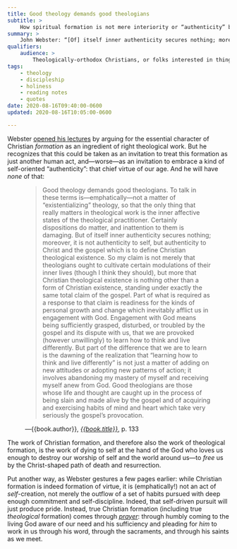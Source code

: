 ```yaml
---
title: Good theology demands good theologians
subtitle: >
    How spiritual formation is not mere interiority or “authenticity” but death-and-resurrection at the hand of the living God.
summary: >
    John Webster: “[Of] itself inner authenticity secures nothing; moreover, it is not authenticity to self, but authenticity to Christ and the gospel which is to define Christian theological existence…”—for spiritual formation is not mere interiority or “authenticity” but death-and-resurrection at the hand of the living God.
qualifiers:
    audience: >
        Theologically-orthodox Christians, or folks interested in things that theologically-orthodox Christians think.
tags:
    - theology
    - discipleship
    - holiness
    - reading notes
    - quotes
date: 2020-08-16T09:40:00-0600
updated: 2020-08-16T10:05:00-0600

---
```


Webster [opened his lectures][good-theologians] by arguing for the essential character of Christian *formation* as an ingredient of right theological work. But he recognizes that this could be taken as an invitation to treat this formation as just another human act, and—worse—as an invitation to embrace a kind of self-oriented “authenticity”: that chief virtue of our age. And he will have *none* of that:

[good-theologians]: https://v5.chriskrycho.com/library/good-theologians/

<figure class=quotation>

> Good theology demands good theologians. To talk in these terms is—emphatically—not a matter of “existentializing” theology, so that the only thing that really matters in theological work is the inner affective states of the theological practitioner. Certainly dispositions do matter, and inattention to them is damaging. But of itself inner authenticity secures nothing; moreover, it is not authenticity to self, but authenticity to Christ and the gospel which is to define Christian theological existence. So my claim is not merely that theologians ought to cultivate certain modulations of their inner lives (though I think they should), but more that Christian theological existence is nothing other than a form of Christian existence, standing under exactly the same total claim of the gospel. Part of what is required as a response to that claim is readiness for the kinds of personal growth and change which inevitably afflict us in engagement with God. Engagement with God means being sufficiently grasped, disturbed, or troubled by the gospel and its dispute with us, that we are provoked (however unwillingly) to learn how to think and live differently. But part of the difference that we are to learn is the dawning of the realization that “learning how to think and live differently” is not just a matter of adding on new attitudes or adopting new patterns of action; it involves abandoning my mastery of myself and receiving myself anew from God. Good theologians are those whose life and thought are caught up in the process of being slain and made alive by the gospel and of acquiring and exercising habits of mind and heart which take very seriously the gospel’s provocation.

<figcaption>—{{book.author}}, <a href='{{book.link}}'><cite>{{book.title}}</cite></a>, p. 133</figcaption>

</figure>

The work of Christian formation, and therefore also the work of theological formation, is the work of dying to self at the hand of the God who loves us enough to destroy our worship of self and the world around us—to *free* us by the Christ-shaped path of death and resurrection.

Put another way, as Webster gestures a few pages earlier: while Christian formation is indeed formation of virtue, it is (emphatically!) not an act of *self*-creation, not merely the outflow of a set of habits pursued with deep enough commitment and self-discipline. Indeed, that self-driven pursuit will just produce pride. Instead, true Christian formation (including true *theological* formation) comes through [*prayer*][prayer]: through humbly coming to the living God aware of our need and his sufficiency and pleading for *him* to work in us through his word, through the sacraments, and through his saints as we meet.

[prayer]: https://v5.chriskrycho.com/library/the-first-and-last-act-of-theological-existence/

